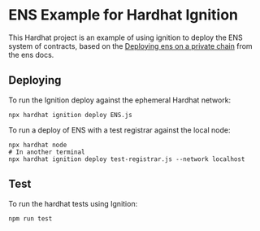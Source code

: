 # ENS Example for Hardhat Ignition

This Hardhat project is an example of using ignition to deploy the ENS system of contracts, based on the [Deploying ens on a private chain](https://docs.ens.domains/deploying-ens-on-a-private-chain#migration-file-example) from the ens docs.

## Deploying

To run the Ignition deploy against the ephemeral Hardhat network:

```shell
npx hardhat ignition deploy ENS.js
```

To run a deploy of ENS with a test registrar against the local node:

```shell
npx hardhat node
# In another terminal
npx hardhat ignition deploy test-registrar.js --network localhost
```

## Test

To run the hardhat tests using Ignition:

```shell
npm run test
```
